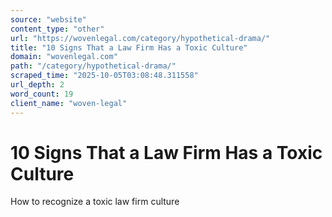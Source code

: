 ```yaml
---
source: "website"
content_type: "other"
url: "https://wovenlegal.com/category/hypothetical-drama/"
title: "10 Signs That a Law Firm Has a Toxic Culture"
domain: "wovenlegal.com"
path: "/category/hypothetical-drama/"
scraped_time: "2025-10-05T03:08:48.311558"
url_depth: 2
word_count: 19
client_name: "woven-legal"
---
```


# 10 Signs That a Law Firm Has a Toxic Culture

How to recognize a toxic law firm culture